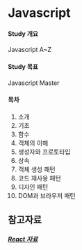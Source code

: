 Javascript
================

#### Study 개요
Javascript A~Z

#### Study 목표
Javascript Master

#### 목차
1. 소개
2. 기초
3. 함수
4. 객체의 이해
5. 생성자와 프로토타입
6. 상속
7. 객체 생성 패턴
8. 코드 재사용 패턴
9. 디자인 패턴
10. DOM과 브라우저 패턴

참고자료 
-----
##### [React 자료](https://github.com/enaqx/awesome-react)
